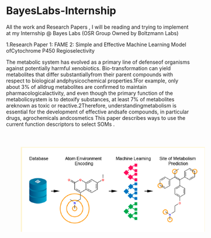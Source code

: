 # BayesLabs-Internship
All the work  and Research Papers , I will be reading and trying to implement at my Internship @ Bayes Labs  (OSR Group Owned by Boltzmann Labs) 

1.Research Paper 1: FAME 2: Simple and Effective Machine Learning Model ofCytochrome P450 Regioselectivity

The metabolic system has evolved as a primary line of defenseof organisms against potentially harmful xenobiotics. Bio-transformation can yield metabolites that differ substantiallyfrom their parent compounds with respect to biological andphysicochemical properties.1For example, only about 3% of alldrug metabolites are confirmed to maintain pharmacologicalactivity, and even though the primary function of the metabolicsystem is to detoxify substances, at least 7% of metabolites areknown as toxic or reactive.2Therefore, understandingmetabolism is essential for the development of effective andsafe compounds, in particular drugs, agrochemicals andcosmetics
This paper describes ways to use the current function descriptors to select SOMs .



<img src='x1.PNG' style="padding:40px 40px 40px 40px">
